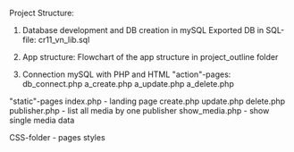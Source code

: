 Project Structure:

1) Database development and DB creation in mySQL
Exported DB in SQL-file: cr11_vn_lib.sql

2) App structure:
Flowchart of the app structure in project_outline folder

3) Connection mySQL with PHP and HTML
"action"-pages:
db_connect.php
a_create.php
a_update.php
a_delete.php

"static"-pages
index.php - landing page
create.php
update.php
delete.php
publisher.php - list all media by one publisher
show_media.php - show single media data

CSS-folder - pages styles

